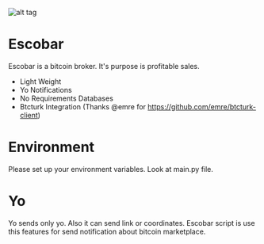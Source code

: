 ![alt tag](https://d13yacurqjgara.cloudfront.net/users/322905/screenshots/2273155/pablo_v7.gif)

# Escobar
Escobar is a bitcoin broker. It's purpose is profitable sales.

  - Light Weight
  - Yo Notifications
  - No Requirements Databases
  - Btcturk Integration (Thanks @emre for https://github.com/emre/btcturk-client)

# Environment
Please set up your environment variables. Look at main.py file.

# Yo 
Yo sends only yo. Also it can send link or coordinates. Escobar script is use this features for send notification about bitcoin marketplace.
